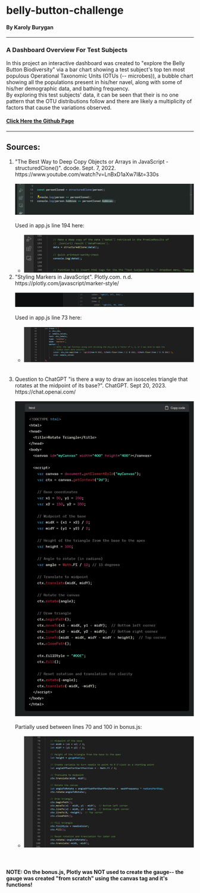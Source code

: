 # belly-button-challenge

 #### By Karoly Burygan
---
### A Dashboard Overview For Test Subjects
In this project an interactive dashboard was created to "explore the Belly Button Biodiversity" via a bar chart showing a test subject's top ten most populous Operational Taxonomic Units (OTUs (-- microbes)), a bubble chart showing all the populations present in his/her navel, along with some of his/her demographic data, and bathing frequency.<br>
By exploring this test subjects' data, it can be seen that their is no one pattern that the OTU distributions follow and there are likely a multiplicity of factors that cause the variations observed.

#### <a href='https://cburgyan.github.io/belly-button-challenge/'>Click Here the Github Page</a>
---
## Sources:
<ol>
    <li>
        "The Best Way to Deep Copy Objects or Arrays in JavaScript - structuredClone()". dcode. Sept. 7, 2022. https://www.youtube.com/watch?v=LnBxD1aXw7I&t=330s <br><br>
                <img src='./images/dcode_structuredClone_function_javascript.png'>
                <br><br>
                Used in app.js line 194 here: <br><br>
        <ul>
            <li>
                <img src='./images/structuredClone_appjs_myCode.png'>
<br>
            </li>
        </ul>
   </li>
   <li>
        "Styling Markers in JavaScript". Plotly.com. n.d. https://plotly.com/javascript/marker-style/<br><br>
                <img src='./images/rgb_function.png'><br><br>
                Used in app.js line 73 here: <br><br>
        <ul>
            <li>
                <img src='./images/rgb_appjs_myCode.png'><br><br>
<br>
            </li>
        </ul>
   </li>
   <li>
        Question to ChatGPT "is there a way to draw an isosceles triangle that rotates at the midpoint of its base?". ChatGPT. Sept 20, 2023. https://chat.openai.com/<br><br>
                <img src='./images/chatgpt_rotating_triangle.png'><br><br>
                Partially used between lines 70 and 100 in bonus.js: <br><br>
        <ul>
            <li>
                <img src='./images/rotating_triangle_bonusjs_myCode.png'><br><br>
                

<br>
            </li>
        </ul>
   </li>

</ol>

#### NOTE: On the bonus.js, Plotly was NOT used to create the gauge-- the gauge was created "from scratch" using the canvas tag and it's functions!
